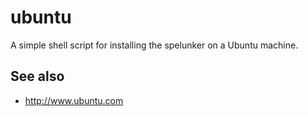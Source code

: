 # ubuntu

A simple shell script for installing the spelunker on a Ubuntu machine.

## See also

* http://www.ubuntu.com
